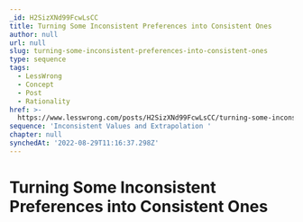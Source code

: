 ```yaml
---
_id: H2SizXNd99FcwLsCC
title: Turning Some Inconsistent Preferences into Consistent Ones
author: null
url: null
slug: turning-some-inconsistent-preferences-into-consistent-ones
type: sequence
tags:
  - LessWrong
  - Concept
  - Post
  - Rationality
href: >-
  https://www.lesswrong.com/posts/H2SizXNd99FcwLsCC/turning-some-inconsistent-preferences-into-consistent-ones
sequence: 'Inconsistent Values and Extrapolation '
chapter: null
synchedAt: '2022-08-29T11:16:37.298Z'
---
```

# Turning Some Inconsistent Preferences into Consistent Ones

